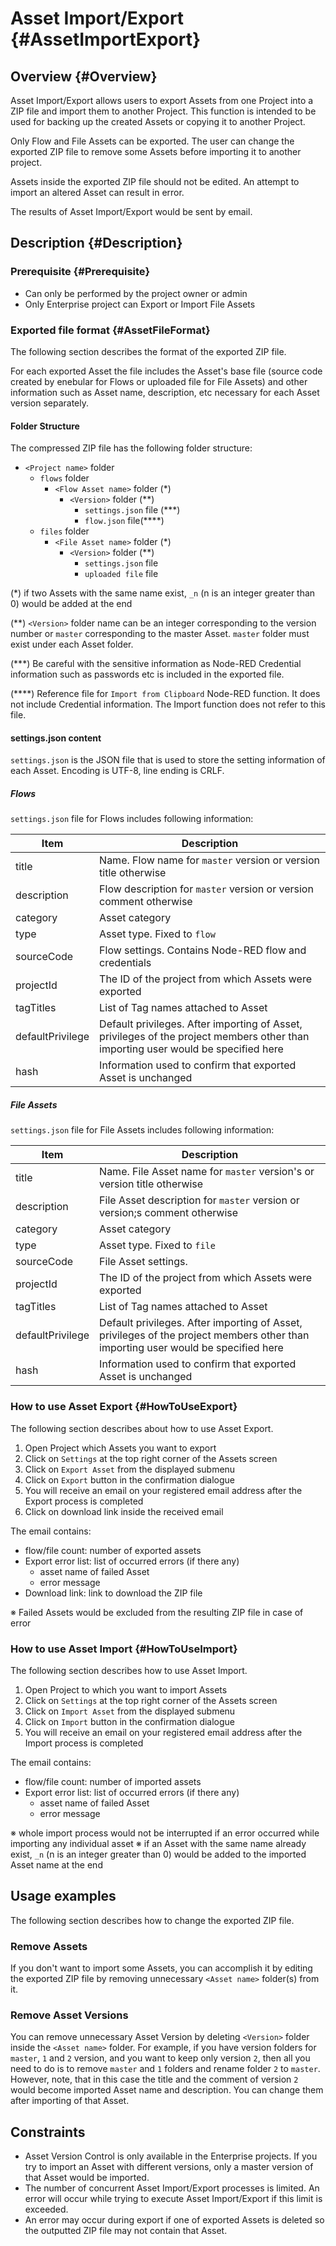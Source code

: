 # Asset Import/Export {#AssetImportExport}

## Overview {#Overview}

Asset Import/Export allows users to export Assets from one Project into a ZIP file and import them to another Project.
This function is intended to be used for backing up the created Assets or copying it to another Project.

Only Flow and File Assets can be exported.
The user can change the exported ZIP file to remove some Assets before importing it to another project.

Assets inside the exported ZIP file should not be edited. An attempt to import an altered Asset can result in error.

The results of Asset Import/Export would be sent by email.

## Description {#Description}

### Prerequisite {#Prerequisite}

- Can only be performed by the project owner or admin
- Only Enterprise project can Export or Import File Assets

### Exported file format {#AssetFileFormat}

The following section describes the format of the exported ZIP file.

For each exported Asset the file includes the Asset's base file (source code created by enebular for Flows or uploaded file for File Assets) and other information such as Asset name, description, etc necessary for each Asset version separately.

#### Folder Structure

The compressed ZIP file has the following folder structure:

- `<Project name>` folder
  - `flows` folder
    - `<Flow Asset name>` folder (*)
      - `<Version>` folder (**)
        - `settings.json` file (***)
        - `flow.json` file(****)
  - `files` folder
    - `<File Asset name>` folder (*)
      - `<Version>` folder (**)
        - `settings.json` file
        - `uploaded file` file

(*) if two Assets with the same name exist, `_n` (n is an integer greater than 0) would be added at the end

(**) `<Version>` folder name can be an integer corresponding to the version number or `master` corresponding to the master Asset.
`master` folder must exist under each Asset folder.

(***) Be careful with the sensitive information as Node-RED Credential information such as passwords etc is included in the exported file.

(****) Reference file for `Import from Clipboard` Node-RED function.
It does not include Credential information.
The Import function does not refer to this file.

#### settings.json content

`settings.json` is the JSON file that is used to store the setting information of each Asset.
Encoding is UTF-8, line ending is CRLF.

##### Flows

`settings.json` file for Flows includes following information:

| Item             | Description                                                                                                                       |
| ---------------- | --------------------------------------------------------------------------------------------------------------------------------- |
| title            | Name. Flow name for `master` version or version title otherwise                                                                   |
| description      | Flow description for `master` version or version comment otherwise                                                                |
| category         | Asset category                                                                                                                    |
| type             | Asset type. Fixed to `flow`                                                                                                       |
| sourceCode       | Flow settings. Contains Node-RED flow and credentials                                                                             |
| projectId        | The ID of the project from which Assets were exported                                                                             |
| tagTitles        | List of Tag names attached to Asset                                                                                               |
| defaultPrivilege | Default privileges. After importing of Asset, privileges of the project members other than importing user would be specified here |
| hash             | Information used to confirm that exported Asset is unchanged                                                                      |

##### File Assets

`settings.json` file for File Assets includes following information:

| Item             | Description                                                                                                                       |
| ---------------- | --------------------------------------------------------------------------------------------------------------------------------- |
| title            | Name. File Asset name for `master` version's or version title otherwise                                                           |
| description      | File Asset description for `master` version or version;s comment otherwise                                                        |
| category         | Asset category                                                                                                                    |
| type             | Asset type. Fixed to `file`                                                                                                       |
| sourceCode       | File Asset settings.                                                                                                              |
| projectId        | The ID of the project from which Assets were exported                                                                             |
| tagTitles        | List of Tag names attached to Asset                                                                                               |
| defaultPrivilege | Default privileges. After importing of Asset, privileges of the project members other than importing user would be specified here |
| hash             | Information used to confirm that exported Asset is unchanged                                                                      |

### How to use Asset Export {#HowToUseExport}

The following section describes about how to use Asset Export.

1. Open Project which Assets you want to export
2. Click on `Settings` at the top right corner of the Assets screen
3. Click on `Export Asset` from the displayed submenu
4. Click on `Export` button in the confirmation dialogue
5. You will receive an email on your registered email address after the Export process is completed
6. Click on download link inside the received email
  
The email contains:

- flow/file count: number of exported assets
- Export error list: list of occurred errors (if there any)
  - asset name of failed Asset
  - error message
- Download link: link to download the ZIP file

※ Failed Assets would be excluded from the resulting ZIP file in case of error

### How to use Asset Import {#HowToUseImport}

The following section describes how to use Asset Import.

1. Open Project to which you want to import Assets
2. Click on `Settings` at the top right corner of the Assets screen
3. Click on `Import Asset` from the displayed submenu
4. Click on `Import` button in the confirmation dialogue
5. You will receive an email on your registered email address after the Import process is completed

The email contains:

- flow/file count: number of imported assets
- Export error list: list of occurred errors (if there any)
  - asset name of failed Asset
  - error message
  
※ whole import process would not be interrupted if an error occurred while importing any individual asset
※ if an Asset with the same name already exist, `_n` (n is an integer greater than 0) would be added to the imported Asset name at the end

## Usage examples

The following section describes how to change the exported ZIP file.

### Remove Assets

If you don't want to import some Assets, you can accomplish it by editing the exported ZIP file by removing unnecessary `<Asset name>` folder(s) from it.

### Remove Asset Versions

You can remove unnecessary Asset Version by deleting `<Version>` folder inside the `<Asset name>` folder.
For example, if you have version folders for `master`, `1` and `2` version, and you want to keep only version `2`, then all you need to do is to remove `master` and `1` folders and rename folder `2` to `master`.
However, note, that in this case the title and the comment of version `2` would become imported Asset name and description. You can change them after importing  of that Asset.


## Constraints

- Asset Version Control is only available in the Enterprise projects. If you try to import an Asset with different versions, only a master version of that Asset would be imported.
- The number of concurrent Asset Import/Export processes is limited. An error will occur while trying to execute Asset Import/Export if this limit is exceeded.
- An error may occur during export if one of exported Assets is deleted so the outputted ZIP file may not contain that Asset.
